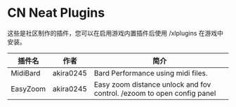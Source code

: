 # CN Neat Plugins

这些是社区制作的插件，您可以在启用游戏内置插件后使用 /xlplugins 在游戏中安装。


| 插件名 | 作者 | 简介 |
|---------------|---------------|-----------------|
| MidiBard | akira0245 | Bard Performance using midi files. |
| EasyZoom | akira0245 | Easy zoom distance unlock and fov control. /ezoom to open config panel |